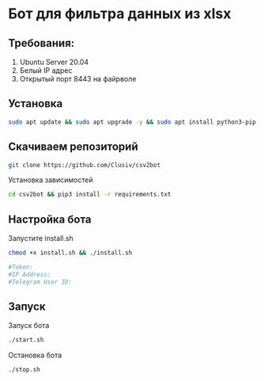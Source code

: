# Бот для фильтра данных из xlsx

## Требования:
1. Ubuntu Server 20.04
2. Белый IP адрес
3. Открытый порт 8443 на файрволе

## Установка
```bash
sudo apt update && sudo apt upgrade -y && sudo apt install python3-pip git -y
```
## Скачиваем репозиторий
```bash
git clone https://github.com/Clusiv/csv2bot
```
Установка зависимостей
```bash
cd csv2bot && pip3 install -r requirements.txt
```
## Настройка бота

Запустите install.sh
```bash
chmod +x install.sh && ./install.sh

#Token: 
#IP Address: 
#Telegram User ID:
```
## Запуск

Запуск бота
```bash
./start.sh
```
Остановка бота
```bash
./stop.sh
```
